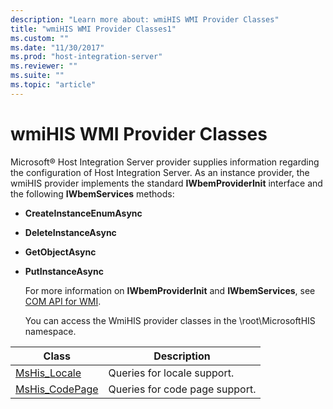 ```yaml
---
description: "Learn more about: wmiHIS WMI Provider Classes"
title: "wmiHIS WMI Provider Classes1"
ms.custom: ""
ms.date: "11/30/2017"
ms.prod: "host-integration-server"
ms.reviewer: ""
ms.suite: ""
ms.topic: "article"
---
```

# wmiHIS WMI Provider Classes
Microsoft® Host Integration Server provider supplies information regarding the configuration of Host Integration Server. As an instance provider, the wmiHIS provider implements the standard **IWbemProviderInit** interface and the following **IWbemServices** methods:  
  
- **CreateInstanceEnumAsync**  
  
- **DeleteInstanceAsync**  
  
- **GetObjectAsync**  
  
- **PutInstanceAsync**  
  
  For more information on **IWbemProviderInit** and **IWbemServices**, see [COM API for WMI](/windows/win32/wmisdk/com-api-for-wmi).  
  
  You can access the WmiHIS provider classes in the \root\MicrosoftHIS namespace.  
  
|Class|Description|  
|-----------|-----------------|  
|[MsHis_Locale](../core/mshis-locale2.md)|Queries for locale support.|  
|[MsHis_CodePage](../core/mshis-codepage-class1.md)|Queries for code page support.|